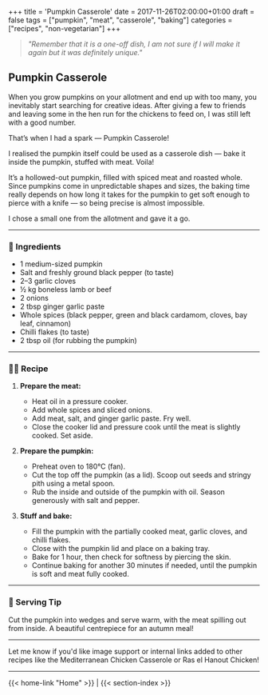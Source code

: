 +++
title = 'Pumpkin Casserole'
date = 2017-11-26T02:00:00+01:00
draft = false
tags = ["pumpkin", "meat", "casserole", "baking"]
categories = ["recipes", "non-vegetarian"]
+++

> *"Remember that it is a one-off dish, I am not sure if I will make it again but it was definitely unique."*

## Pumpkin Casserole

When you grow pumpkins on your allotment and end up with too many, you inevitably start searching for creative ideas.
After giving a few to friends and leaving some in the hen run for the chickens to feed on, I was still left with a good number.

That’s when I had a spark — Pumpkin Casserole!

I realised the pumpkin itself could be used as a casserole dish — bake it inside the pumpkin, stuffed with meat. Voila!

It’s a hollowed-out pumpkin, filled with spiced meat and roasted whole.
Since pumpkins come in unpredictable shapes and sizes, the baking time really depends on how long it takes for the pumpkin to get soft enough to pierce with a knife — so being precise is almost impossible.

I chose a small one from the allotment and gave it a go.

---

### 📝 Ingredients

- 1 medium-sized pumpkin  
- Salt and freshly ground black pepper (to taste)  
- 2–3 garlic cloves  
- ½ kg boneless lamb or beef  
- 2 onions  
- 2 tbsp ginger garlic paste  
- Whole spices (black pepper, green and black cardamom, cloves, bay leaf, cinnamon)  
- Chilli flakes (to taste)  
- 2 tbsp oil (for rubbing the pumpkin)

---

### 👩‍🍳 Recipe

1. **Prepare the meat:**
   - Heat oil in a pressure cooker.
   - Add whole spices and sliced onions.
   - Add meat, salt, and ginger garlic paste. Fry well.
   - Close the cooker lid and pressure cook until the meat is slightly cooked. Set aside.

2. **Prepare the pumpkin:**
   - Preheat oven to 180°C (fan).
   - Cut the top off the pumpkin (as a lid). Scoop out seeds and stringy pith using a metal spoon.
   - Rub the inside and outside of the pumpkin with oil. Season generously with salt and pepper.

3. **Stuff and bake:**
   - Fill the pumpkin with the partially cooked meat, garlic cloves, and chilli flakes.
   - Close with the pumpkin lid and place on a baking tray.
   - Bake for 1 hour, then check for softness by piercing the skin.
   - Continue baking for another 30 minutes if needed, until the pumpkin is soft and meat fully cooked.

---

### 🍴 Serving Tip

Cut the pumpkin into wedges and serve warm, with the meat spilling out from inside. A beautiful centrepiece for an autumn meal!

---

Let me know if you'd like image support or internal links added to other recipes like the Mediterranean Chicken Casserole or Ras el Hanout Chicken!

---
{{< home-link "Home" >}} | {{< section-index >}}